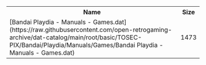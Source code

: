 <table>
<tr><th>Name</th><th>Size</th></tr>
<tr><td>[Bandai Playdia - Manuals - Games.dat](https://raw.githubusercontent.com/open-retrogaming-archive/dat-catalog/main/root/basic/TOSEC-PIX/Bandai/Playdia/Manuals/Games/Bandai Playdia - Manuals - Games.dat)</td><td>1473</td></tr>
</table>
